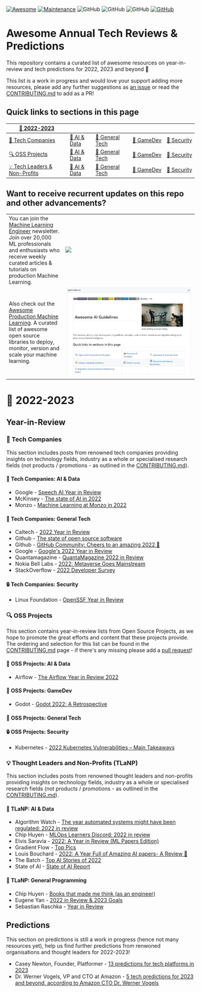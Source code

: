 [![Awesome](https://github.com/EthicalML/awesome-production-machine-learning/blob/master/images/awesome.svg)](https://github.com/sindresorhus/awesome)
[![Maintenance](https://img.shields.io/badge/Maintained%3F-YES-green.svg)](https://github.com/EthicalML/awesome-production-machine-learning/graphs/commit-activity) 
![GitHub](https://img.shields.io/badge/Release-PROD-yellow.svg) 
![GitHub](https://img.shields.io/badge/Languages-MULTI-blue.svg) 
![GitHub](https://img.shields.io/badge/License-MIT-lightgrey.svg) 
[![GitHub](https://img.shields.io/twitter/follow/axsaucedo.svg?label=Follow)](https://twitter.com/AxSaucedo/) 

# Awesome Annual Tech Reviews & Predictions

This repository contains a curated list of awesome resources on year-in-review and tech predictions for 2022, 2023 and beyond 🚀 

This list is a work in progress and would love your support adding more resources, please add any further suggestions as [an issue](https://github.com/EthicalML/awesome-annual-reviews-and-trends/issues/new) or read the [CONTRIBUTING.md](./CONTRIBUTING.md) to add as a PR!

## Quick links to sections in this page

| [🐰 2022-2023](#-2022-2023) | | | | |
|-|-|-|-|-|
|[🏢 Tech Companies](#-tech-companies) |[🤖 AI & Data](#-tech-companies-ai--data) | [🎅 General Tech](#-tech-companies-general-tech) | [📜 GameDev](#-tech-companies-gamedev)| [🔏 Security](#-tech-companies-security) |
|[🔍 OSS Projects](#-oss-projects) |[🤖 AI & Data](#-oss-projects-ai--data) | [🎅 General Tech](#-oss-projects-general-tech)| [📜 GameDev](#-oss-projects-gamedev)| [🔏 Security](#-oss-projects-security) |
|[💡 Tech Leaders & Non-Profits](#-thought-leaders-and-non-profits-tlanp) |[🤖 AI & Data](#-tlanp-ai--data) | [🎅 General Tech](#-tlanp-general-tech) | [📜 GameDev](#-tlanp-gamedev)| [🔏 Security](#-tlanp-security) |


## Want to receive recurrent updates on this repo and other advancements?


<table>
  <tr>
    <td width="30%"> 
     You can join the <a href="https://ethical.institute/mle.html">Machine Learning Engineer</a> newsletter. Join over 20,000 ML professionals and enthusiasts who receive weekly curated articles & tutorials on production Machine Learning.
     </td>
     <td width="70%">
     <a href="https://ethical.institute/mle.html"><img src="https://github.com/EthicalML/awesome-production-machine-learning/blob/master/images/mleng.png"></a>
     </td>
     </tr>
     <tr>
     <td width="30%">
     Also check out the <a href="https://github.com/EthicalML/awesome-production-machine-learning/">Awesome Production Machine Learning</a>. A curated list of awesome open source libraries to deploy, monitor, version and scale your machine learning.
     </td>
     <td width="70%">
     <a href="https://github.com/EthicalML/awesome-production-machine-learning/"><img src="https://github.com/EthicalML/awesome-production-machine-learning/blob/master/images/guidelines.jpg"></a>
     </td>
     </tr>
</table>


# 🐰 2022-2023

## Year-in-Review

### 🏢 Tech Companies

This section includes posts from renowned tech companies providing insights on technology fields, industry as a whole or specialised research fields (not products / promotions - as outlined in the [CONTRIBUTING.md](./CONTRIBUTING.md)).

#### 🤖 Tech Companies: AI & Data

* Google - [Speech AI Year in Review](https://cloud.google.com/blog/products/ai-machine-learning/google-cloud-speech-ai-in-2022)
* McKinsey - [The state of AI in 2022](https://www.mckinsey.com/capabilities/quantumblack/our-insights/the-state-of-ai-in-2022-and-a-half-decade-in-review)
* Monzo - [Machine Learning at Monzo in 2022](https://monzo.com/blog/2022/12/19/machine-learning-at-monzo-in-2022)

#### 🎅 Tech Companies: General Tech

* Caltech - [2022 Year in Review](https://www.caltech.edu/about/news/2022-year-in-review?utm_medium=socialmedia&utm_source=twitter#harnessing-the-power-of-data-to-advance-science)
* Github - [The state of open source software](https://octoverse.github.com/)
* Github - [GitHub Community: Cheers to an amazing 2022 🥂](https://github.com/community/community/discussions/42328)
* Google - [Google's 2022 Year in Review](https://blog.google/inside-google/2022-at-google/?utm_source=dlvr.it&utm_medium=twitter)
* Quantamagazine - [QuantaMagazine 2022 in Review](https://www.quantamagazine.org/tag/2022-in-review/)
* Nokia Bell Labs - [2022: Metaverse Goes Mainstream](https://www.nokia.com/thought-leadership/real-insights/2022-metaverse-goes-mainstream/?utm_source=hootsuite&utm_medium=twitter&utm_campaign=nok-ye-22-1)
* StackOverflow - [2022 Developer Survey](https://survey.stackoverflow.co/2022/)

#### 🔒 Tech Companies: Security

* Linux Foundation - [OpenSSF Year in Review](https://openssf.org/blog/2022/12/29/openssf-year-in-review/)

### 🔍 OSS Projects

This section contains year-in-review lists from Open Source Projects, as we hope to promote the great efforts and content that these projects provide. The ordering and selection for this list can be found in the [CONTRIBUTING.md](./CONTRIBUTING.md) page - if there's any missing please add a [pull request](https://github.com/EthicalML/awesome-annual-reviews-and-trends/compare)!

#### 🤖 OSS Projects: AI & Data

* Airflow - [The Airflow Year in Review 2022](https://www.astronomer.io/blog/the-airflow-year-in-review-2022/)

#### 📜 OSS Projects: GameDev

* Godot - [Godot 2022: A Retrospective](https://godotengine.org/article/2022-retrospective)

#### 🎅 OSS Projects: General Tech


#### 🔒 OSS Projects: Security

* Kubernetes - [2022 Kubernetes Vulnerabilities – Main Takeaways](https://www.armosec.io/blog/kubernetes-vulnerabilities-2022/)

### 💡 Thought Leaders and Non-Profits (TLaNP)

This section includes posts from renowned thought leaders and non-profits providing insights on technology fields, industry as a whole or specialised research fields (not products / promotions - as outlined in the [CONTRIBUTING.md](./CONTRIBUTING.md)).

#### 🤖 TLaNP: AI & Data

* Algorithm Watch - [The year automated systems might have been regulated: 2022 in review](https://algorithmwatch.org/en/2022-in-review/)
* Chip Huyen - [MLOps Learners Discord: 2022 in review](https://www.linkedin.com/pulse/mlops-discord-2022-review-mlops-learners/?trackingId=2aSLUMquTbq3lhy3PMTwrA%3D%3D)
* Elvis Saravia - [2022: A Year in Review (ML Papers Edition)](https://www.linkedin.com/feed/update/urn:li:activity:7012856741537140736/?updateEntityUrn=urn%3Ali%3Afs_feedUpdate%3A%28V2%2Curn%3Ali%3Aactivity%3A7012856741537140736%29)
* Gradient Flow - [Top Pics](https://gradientflow.substack.com/p/2023-book-of-the-year)
* Louis Bouchard - [2022: A Year Full of Amazing AI papers- A Review 🚀](https://github.com/louisfb01/best_AI_papers_2022)
* The Batch - [Top AI Stories of 2022](https://www.deeplearning.ai/the-batch/issue-176/?utm_campaign=The%20Batch&utm_content=232656287&utm_medium=social&utm_source=twitter&hss_channel=tw-992153930095251456)
* State of AI - [State of AI Report](https://www.stateof.ai/)

#### 🎅 TLaNP: General Programming

* Chip Huyen - [Books that made me think (as an engineer)](https://www.linkedin.com/posts/chiphuyen_engineering-books-technology-activity-7013631086350016512-YuO1?utm_source=share&utm_medium=member_desktop)
* Eugene Yan - [2022 in Review & 2023 Goals](https://eugeneyan.com/writing/2022-in-review/)
* Sebastian Raschka - [Year in Review](https://www.linkedin.com/posts/sebastianraschka_machinelearning-datascientists-ml-activity-7009892521208135680-1PaW/?utm_source=share&utm_medium=member_desktop)

## Predictions

This section on predictions is still a work in progress (hence not many resources yet), help us find further predictions from renwoned organisations and thought leaders for 2022-2023!

* Casey Newton, Founder, Platformer - [13 predictions for tech platforms in 2023](https://www.theverge.com/2022/12/16/23512588/tech-platform-predictions-2023-facebook-twitter-moderation)
* Dr. Werner Vogels, VP and CTO at Amazon - [5 tech predictions for 2023 and beyond, according to Amazon CTO Dr. Werner Vogels](https://www.aboutamazon.com/news/aws/werner-vogels-tech-predictions-2023)


